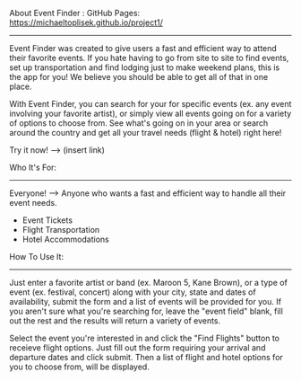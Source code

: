 About Event Finder : GitHub Pages: https://michaeltoplisek.github.io/project1/
________________

Event Finder was created to give users a fast and efficient way to attend their favorite events. If you hate having to go from site to site to find events, set up transportation and find lodging just to make weekend plans, this is the app for you! We believe you should be able to get all of that in one place.

With Event Finder, you can search for your for specific events (ex. any event involving your favorite artist), or simply view all events going on for a variety of options to choose from. See what's going on in your area or search around the country and get all your travel needs (flight & hotel) right here!

Try it now! --> (insert link)

Who It's For:
________________

Everyone! --> Anyone who wants a fast and efficient way to handle all their event needs.

* Event Tickets
* Flight Transportation
* Hotel Accommodations



How To Use It:
_________________

Just enter a favorite artist or band (ex. Maroon 5, Kane Brown), or a type of event (ex. festival, concert) along with your city, state and dates of availability, submit the form and a list of events will be provided for you. If you aren't sure what you're searching for, leave the "event field" blank, fill out the rest and the results will return a variety of events.

Select the event you're interested in and click the "Find Flights" button to receieve flight options. Just fill out the form requiring your arrival and departure dates and click submit. Then a list of flight and hotel options for you to choose from, will be displayed.
